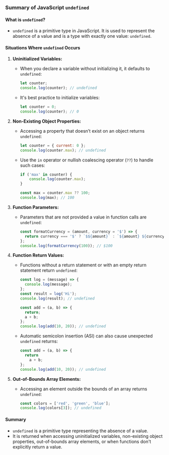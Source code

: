 ### Summary of JavaScript `undefined`

#### What is `undefined`?
- `undefined` is a primitive type in JavaScript. It is used to represent the absence of a value and is a type with exactly one value: `undefined`.
#### Situations Where `undefined` Occurs

1. **Uninitialized Variables:**
   - When you declare a variable without initializing it, it defaults to `undefined`:
     ```javascript
     let counter;
     console.log(counter); // undefined
     ```
   - It's best practice to initialize variables:
     ```javascript
     let counter = 0;
     console.log(counter); // 0
     ```

2. **Non-Existing Object Properties:**
   - Accessing a property that doesn’t exist on an object returns `undefined`:
     ```javascript
     let counter = { current: 0 };
     console.log(counter.max); // undefined
     ```
   - Use the `in` operator or nullish coalescing operator (`??`) to handle such cases:
     ```javascript
     if ('max' in counter) {
         console.log(counter.max);
     }

     const max = counter.max ?? 100;
     console.log(max); // 100
     ```

3. **Function Parameters:**
   - Parameters that are not provided a value in function calls are `undefined`:
     ```javascript
     const formatCurrency = (amount, currency = '$') => {
       return currency === '$' ? `$${amount}` : `${amount} ${currency}`;
     };
     console.log(formatCurrency(100)); // $100
     ```

4. **Function Return Values:**
   - Functions without a return statement or with an empty return statement return `undefined`:
     ```javascript
     const log = (message) => {
       console.log(message);
     };
     const result = log('Hi');
     console.log(result); // undefined

     const add = (a, b) => {
       return;
       a + b;
     };
     console.log(add(10, 20)); // undefined
     ```
   - Automatic semicolon insertion (ASI) can also cause unexpected `undefined` returns:
     ```javascript
     const add = (a, b) => {
       return
         a + b;
     };
     console.log(add(10, 20)); // undefined
     ```

5. **Out-of-Bounds Array Elements:**
   - Accessing an element outside the bounds of an array returns `undefined`:
     ```javascript
     const colors = ['red', 'green', 'blue'];
     console.log(colors[3]); // undefined
     ```

#### Summary
- `undefined` is a primitive type representing the absence of a value.
- It is returned when accessing uninitialized variables, non-existing object properties, out-of-bounds array elements, or when functions don't explicitly return a value.